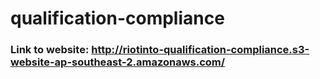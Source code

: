 # qualification-compliance

### Link to website: http://riotinto-qualification-compliance.s3-website-ap-southeast-2.amazonaws.com/
